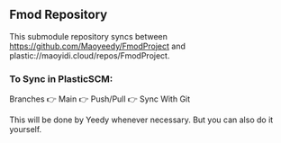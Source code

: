 ## Fmod Repository
This submodule repository syncs between https://github.com/Maoyeedy/FmodProject and plastic://maoyidi.cloud/repos/FmodProject.

### To Sync in PlasticSCM:

Branches 👉 Main 👉 Push/Pull 👉 Sync With Git

This will be done by Yeedy whenever necessary. But you can also do it yourself.
